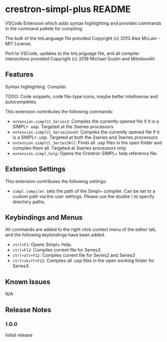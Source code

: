 # crestron-simpl-plus README

VSCode Extension which adds syntax highlighting and provides commands in the command pallete for compiling.

The bulk of the tmLanguage file provided Copyright (c) 2013 Alex McLain - MIT License.

Port to VSCode, updates to the tmLanguage file, and all compiler interactions provided Copyright (c) 2018 Michael Gustin and MitreboxAV. 

## Features

Syntax highlighting. Compiler. 

TODO: Code snippets, code file-type icons, maybe better intellisense and autocompletes.

This extension contributes the following commands:
* `extension.simplCC_Series3`: Compiles the currently opened file if it is a SIMPL+ .usp. Targeted at the 3series processors.
* `extension.simplCC_Series2and3`: Compiles the currently opened file if it is a SIMPL+ .usp. Targeted at both the 2series and 3series processors.
* `extension.simplCC_Series3All`: Finds all .usp files in the open folder and compiles them all. Targeted at 3series processors only.
* `extension.simpl_help`: Opens the Crestron SIMPL+ help reference file. 



## Extension Settings

This extension contributes the following settings:

* `simpl.compiler`: sets the path of the Simpl+ compiler. Can be set to a custom path via the user settings. Please use the double \ to specify directory paths.

## Keybindings and Menus
All commands are added to the right click context menu of the editor tab, and the following keybindings have been added.
* `ctrl+F1`: Opens Simpl+ Help.
* `ctrl+F12`: Compiles current file for Series3.
* `ctrl+alt+F12`: Compiles current file for Series2 and Series3
* `ctrl+shift+F12`: Compiles all .usp files in the open working folder for Series3.


## Known Issues

N/A

## Release Notes

### 1.0.0

Initial release 

